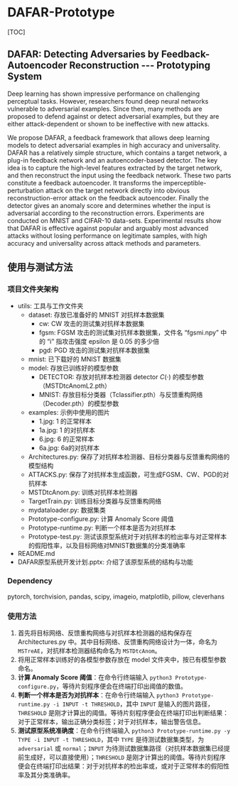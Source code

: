 # DAFAR-Prototype

[TOC]

## DAFAR: Detecting Adversaries by Feedback-Autoencoder Reconstruction --- Prototyping System

Deep learning has shown impressive performance on challenging perceptual tasks. However, researchers found deep neural networks vulnerable to adversarial examples. Since then, many methods are proposed to defend against or detect adversarial examples, but they are either attack-dependent or shown to be ineffective with new attacks.

We propose DAFAR, a feedback framework that allows deep learning models to detect adversarial examples in high accuracy and universality. DAFAR has a relatively simple structure, which contains a target network, a plug-in feedback network and an autoencoder-based detector. The key idea is to capture the high-level features extracted by the target network, and then reconstruct the input using the feedback network. These two parts constitute a feedback autoencoder. It transforms the imperceptible-perturbation attack on the target network directly into obvious reconstruction-error attack on the feedback autoencoder. Finally the detector gives an anomaly score and determines whether the input is adversarial according to the reconstruction errors. Experiments are conducted on MNIST and CIFAR-10 data-sets. Experimental results show that DAFAR is effective against popular and arguably most advanced attacks without losing performance on legitimate samples, with high accuracy and universality across attack methods and parameters.

## 使用与测试方法

###  项目文件夹架构

- utils: 工具与工作文件夹
  - dataset: 存放已准备好的 MNIST 对抗样本数据集
    - cw: CW 攻击的测试集对抗样本数据集
    - fgsm: FGSM 攻击的测试集对抗样本数据集，文件名 “fgsmi.npy” 中的 “i” 指攻击强度 epsilon 是 0.05 的多少倍
    -  pgd: PGD 攻击的测试集对抗样本数据集
  - mnist: 已下载好的 MNIST 数据集
  - model: 存放已训练好的模型参数
    - DETECTOR: 存放对抗样本检测器 detector $C(\cdot)$ 的模型参数（MSTDtcAnomL2.pth）
    - MNIST: 存放目标分类器（Tclassifier.pth）与反馈重构网络（Decoder.pth）的模型参数
  - examples: 示例中使用的图片
    - 1.jpg: 1 的正常样本
    - 1a.jpg: 1 的对抗样本
    - 6.jpg: 6 的正常样本
    - 6a.jpg: 6a的对抗样本
  - Architectures.py: 保存了对抗样本检测器、目标分类器与反馈重构网络的模型结构
  - ATTACKS.py: 保存了对抗样本生成函数，可生成FGSM、CW、PGD的对抗样本
  - MSTDtcAnom.py: 训练对抗样本检测器
  - TargetTrain.py: 训练目标分类器与反馈重构网络
  - mydataloader.py: 数据集类
  - Prototype-configure.py: 计算 Anomaly Score 阈值
  - Prototype-runtime.py: 判断一个样本是否为对抗样本
  - Prototype-test.py: 测试该原型系统对于对抗样本的检出率与对正常样本的假阳性率，以及目标网络对MNIST数据集的分类准确率 
- README.md
- DAFAR原型系统开发计划.pptx: 介绍了该原型系统的结构与功能

### Dependency

pytorch, torchvision, pandas, scipy, imageio, matplotlib, pillow, cleverhans

### 使用方法

1. 首先将目标网络、反馈重构网络与对抗样本检测器的结构保存在 Architectures.py 中。其中目标网络、反馈重构网络设计为一体，命名为 `MSTreAE`，对抗样本检测器结构命名为 `MSTDtcAnom`。
2. 将用正常样本训练好的各模型参数存放在 model 文件夹中，按已有模型参数命名。
3. **计算 Anomaly Score 阈值**：在命令行终端输入 `python3 Prototype-configure.py`，等待片刻程序便会在终端打印出阈值的数值。
4. **判断一个样本是否为对抗样本**：在命令行终端输入 `python3 Prototype-runtime.py -i INPUT -t THRESHOLD`，其中 `INPUT` 是输入的图片路径，`THRESHOLD` 是刚才计算出的阈值。等待片刻程序便会在终端打印出判断结果：对于正常样本，输出正确分类标签；对于对抗样本，输出警告信息。
5. **测试原型系统准确度**：在命令行终端输入 `python3 Prototype-runtime.py -y TYPE -i INPUT -t THRESHOLD`，其中 `TYPE` 是待测试数据集类型，为 `adversarial` 或 `normal`；`INPUT` 为待测试数据集路径（对抗样本数据集已经提前生成好，可以直接使用）；`THRESHOLD` 是刚才计算出的阈值。等待片刻程序便会在终端打印出结果：对于对抗样本的检出率或，或对于正常样本的假阳性率及其分类准确率。

